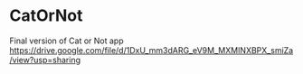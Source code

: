 # CatOrNot
Final version of Cat or Not app 
https://drive.google.com/file/d/1DxU_mm3dARG_eV9M_MXMINXBPX_smiZa/view?usp=sharing
